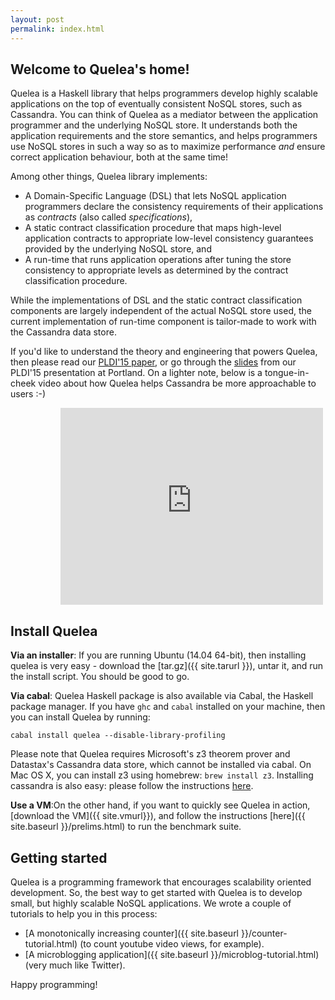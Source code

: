 ```yaml
---
layout: post
permalink: index.html
---
```

## Welcome to Quelea's home!

Quelea is a Haskell library that helps programmers develop highly
scalable applications on the top of eventually consistent NoSQL
stores, such as Cassandra. You can think of Quelea as a mediator
between the application programmer and the underlying NoSQL store. It
understands both the application requirements and the store semantics,
and helps programmers use NoSQL stores in such a way so as to maximize
performance _and_ ensure correct application behaviour, both at the
same time!
<!-- The programmer is perfectly aware of the requirements of her
application, but she need not necessarily understand the complex
low-level semantics of NoSQL stores. Consequently, she may not know
how to configure the store so as to maximize the performance of her
application, while guaranteeing its correctness. Moreover, different
NoSQL stores have different semantics, so, if programmer wishes to
port her application across a different NoSQL store, she has to go
through the process of understanding and configuring the store all
over again. In such cases, Quelea comes to the rescue of
programmer -->

Among other things, Quelea library implements:

+ A Domain-Specific Language (DSL) that lets NoSQL application
  programmers declare the consistency requirements of their
  applications as _contracts_ (also called _specifications_),
+ A static contract classification procedure that maps high-level
  application contracts to appropriate low-level consistency
  guarantees provided by the underlying NoSQL store, and
+ A run-time that runs application operations after tuning the store
  consistency to appropriate levels as determined by the contract
  classification procedure.

While the implementations of DSL and the static contract
classification components are largely independent of the actual NoSQL
store used, the current implementation of run-time component is
tailor-made to work with the Cassandra data store.

If you'd like to understand the theory and engineering that powers
Quelea, then please read our [PLDI'15
paper](http://gowthamk.github.io/docs/quelea.pdf), or go through the
[slides](http://gowthamk.github.io/docs/Quelea-PLDI15.pptx) from our
PLDI'15 presentation at Portland. On a lighter note, below is a
tongue-in-cheek video about how Quelea helps Cassandra be more
approachable to users :-)

<iframe width="420" height="315" style="padding-left:80px"
src="https://www.youtube.com/embed/gPKxPZAnlfQ" frameborder="0"
allowfullscreen></iframe>


## Install Quelea

__Via an installer__: If you are running Ubuntu (14.04 64-bit), then
installing quelea is very easy - download the [tar.gz]({{ site.tarurl }}),
untar it, and run the install script. You should be good to go.

__Via cabal__: Quelea Haskell package is also available via Cabal, the
Haskell package manager. If you have `ghc` and `cabal` installed on
your machine, then you can install Quelea by running:

    cabal install quelea --disable-library-profiling

Please note that Quelea requires Microsoft's z3 theorem prover and
Datastax's Cassandra data store, which cannot be installed via cabal.
On Mac OS X, you can install z3 using homebrew: `brew install z3`.
Installing cassandra is also easy: please follow the instructions
[here](http://www.datastax.com/2012/01/working-with-apache-cassandra-on-mac-os-x).

__Use a VM__:On the other hand, if you want to quickly see Quelea in action,
[download the VM]({{ site.vmurl}}), and follow the instructions
[here]({{ site.baseurl }}/prelims.html) to run the benchmark suite.


## Getting started

Quelea is a programming framework that encourages scalability oriented
development. So, the best way to get started with Quelea is to develop
small, but highly scalable NoSQL applications. We wrote a couple of
tutorials to help you in this process:

* [A monotonically increasing counter]({{ site.baseurl }}/counter-tutorial.html) (to count youtube video views,
  for example).
* [A microblogging application]({{ site.baseurl }}/microblog-tutorial.html) (very much like Twitter).

Happy programming!
